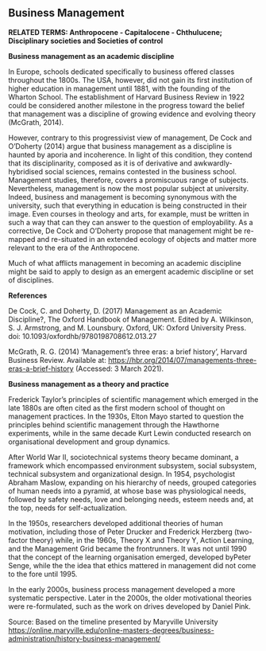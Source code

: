 ## Business Management

**RELATED TERMS: Anthropocene - Capitalocene - Chthulucene; Disciplinary societies and Societies of control**

**Business management as an academic discipline**

In Europe, schools dedicated specifically to business offered classes throughout the 1800s. The USA, however, did not gain its first institution of higher education in management until 1881, with the founding of the Wharton School. The establishment of Harvard Business Review in 1922 could be considered another milestone in the progress toward the belief that management was a discipline of growing evidence and evolving theory (McGrath, 2014).

However, contrary to this progressivist view of management, De Cock and O’Doherty (2014) argue that business management as a discipline is haunted by aporia and incoherence. In light of this condition, they contend that its disciplinarity, composed as it is of derivative and awkwardly-hybridised social sciences, remains contested in the business school. Management studies, therefore, covers a promiscuous range of subjects. Nevertheless, management is now the most popular subject at university. Indeed, business and management is becoming synonymous with the university, such that everything in education is being constructed in their image. Even courses in theology and arts, for example, must be written in such a way that can they can answer to the question of employability. As a corrective, De Cock and O’Doherty propose that management might be re-mapped and re-situated in an extended ecology of objects and matter more relevant to the era of the Anthropocene.

Much of what afflicts management in becoming an academic discipline might be said to apply to design as an emergent academic discipline or set of disciplines.

**References**

De Cock, C. and Doherty, D. (2017) Management as an Academic Discipline?, The Oxford Handbook of Management. Edited by A. Wilkinson, S. J. Armstrong, and M. Lounsbury. Oxford, UK: Oxford University Press. doi: 10.1093/oxfordhb/9780198708612.013.27

McGrath, R. G. (2014) ‘Management’s three eras: a brief history’, Harvard Business Review. Available at: https://hbr.org/2014/07/managements-three-eras-a-brief-history (Accessed: 3 March 2021).

**Business management as a theory and practice**

Frederick Taylor’s principles of scientific management which emerged in the late 1880s are often cited as the first modern school of thought on management practices. In the 1930s, Elton Mayo started to question the principles behind scientific management through the Hawthorne experiments, while in the same decade Kurt Lewin conducted research on organisational development and group dynamics.

After World War II, sociotechnical systems theory became dominant, a framework which encompassed environment subsystem, social subsystem, technical subsystem and organizational design. In 1954, psychologist Abraham Maslow, expanding on his hierarchy of needs, grouped categories of human needs into a pyramid, at whose base was physiological needs, followed by safety needs, love and belonging needs, esteem needs and, at the top, needs for self-actualization.

In the 1950s, researchers developed additional theories of human motivation, including those of Peter Drucker and Frederick Herzberg (two-factor theory) while, in the 1960s, Theory X and Theory Y, Action Learning, and the Management Grid became the frontrunners. It was not until 1990 that the concept of the learning organisation emerged, developed byPeter Senge, while the the idea that ethics mattered in management did not come to the fore until 1995. 

In the early 2000s, business process management developed a more systematic perspective. Later in the 2000s, the older motivational theories were re-formulated, such as the work on drives developed by Daniel Pink.

Source: Based on the timeline presented by Maryville University https://online.maryville.edu/online-masters-degrees/business-administration/history-business-management/ 
